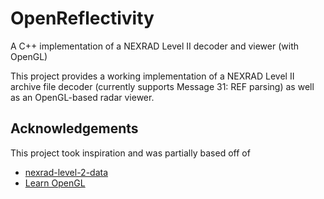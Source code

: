 # OpenReflectivity
A C++ implementation of a NEXRAD Level II decoder and viewer (with OpenGL)

This project provides a working implementation of a NEXRAD Level II archive file decoder (currently supports Message 31: REF parsing) as well as an OpenGL-based radar viewer.

## Acknowledgements
This project took inspiration and was partially based off of
- [nexrad-level-2-data](https://github.com/netbymatt/nexrad-level-2-data)
- [Learn OpenGL](https://learnopengl.com/)